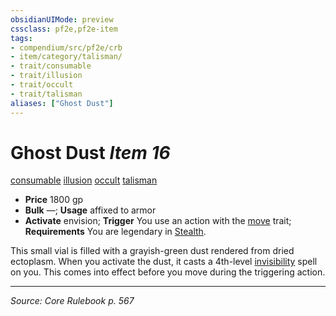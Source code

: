 ```yaml
---
obsidianUIMode: preview
cssclass: pf2e,pf2e-item
tags:
- compendium/src/pf2e/crb
- item/category/talisman/
- trait/consumable
- trait/illusion
- trait/occult
- trait/talisman
aliases: ["Ghost Dust"]
---
```

# Ghost Dust *Item 16*  
[consumable](consumable.md "Consumable Item Trait")  [illusion](illusion.md "Illusion School Trait")  [occult](occult.md "Occult Tradition Trait")  [talisman](talisman.md "Talisman Item Trait")  

- **Price** 1800 gp
- **Bulk** —; **Usage** affixed to armor
- **Activate** envision; **Trigger** You use an action with the [move](move.md "Move Combat Trait") trait; **Requirements** You are legendary in [Stealth](skills.md#Stealth).

This small vial is filled with a grayish-green dust rendered from dried ectoplasm. When you activate the dust, it casts a 4th-level [invisibility](Reference/Compendium/Spells/invisibility.md) spell on you. This comes into effect before you move during the triggering action.


---
*Source: Core Rulebook p. 567*